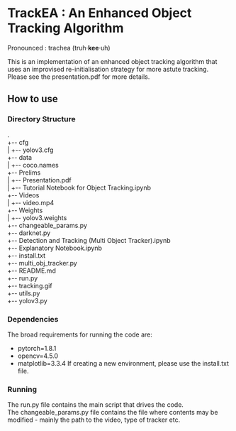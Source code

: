 # TrackEA : An Enhanced Object Tracking Algorithm

Pronounced : trachea (truh·**kee**·uh)  
  
  
This is an implementation of an enhanced object tracking algorithm that uses an improvised re-initialisation strategy for more astute tracking.  
Please see the presentation.pdf for more details.  

## How to use

### Directory Structure
.  
+-- cfg  
|   +-- yolov3.cfg  
+-- data  
|   +-- coco.names  
+-- Prelims  
|   +-- Presentation.pdf  
|   +-- Tutorial Notebook for Object Tracking.ipynb  
+-- Videos  
|   +-- video.mp4  
+-- Weights  
|   +-- yolov3.weights  
+-- changeable_params.py  
+-- darknet.py  
+-- Detection and Tracking (Multi Object Tracker).ipynb  
+-- Explanatory Notebook.ipynb  
+-- install.txt  
+-- multi_obj_tracker.py  
+-- README.md  
+-- run.py  
+-- tracking.gif  
+-- utils.py  
+-- yolov3.py    

### Dependencies
The broad requirements for running the code are:
* pytorch=1.8.1
* opencv=4.5.0
* matplotlib=3.3.4 
If creating a new environment, please use the install.txt file.  

### Running
The run.py file contains the main script that drives the code.  
The changeable_params.py file contains the file where contents may be modified - mainly the path to the video, type of tracker etc.

